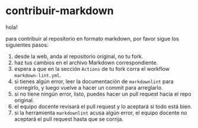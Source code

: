 # contribuir-markdown

hola!

para contribuir al repositorio en formato markdown, por favor sigue los siguientes pasos:

1. desde la web, anda al repositorio original, no tu fork.
1. haz tus cambios en el archivo Markdown correspondiente.
1. espera a que en la sección `Actions` de tu fork corra el workflow `markdown-lint.yml`.
1. si tienes algún error, leer la documentación de `markdownlint` para corregirlo, y luego vuelve a hacer un commit para arreglarlo.
1. si no tiene ningún error, listo, puedes hacer un pull request hacia el repo original.
1. el equipo docente revisará el pull request y lo aceptará si todo está bien.
1. si la herramienta `markdownlint` acusa algún error, el equipo docente no aceptará el pull request hasta que se corrija.
